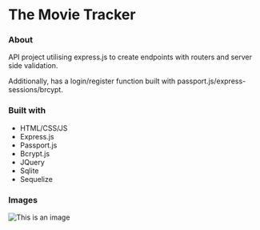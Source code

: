 # The Movie Tracker

### About

API project utilising express.js to create endpoints with routers and server side validation.

Additionally, has a login/register function built with passport.js/express-sessions/brcypt.


### Built with

* HTML/CSS/JS
* Express.js
* Passport.js
* Bcrypt.js
* JQuery
* Sqlite
* Sequelize

### Images

![This is an image](/login.png)
